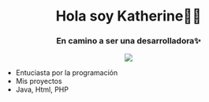 ## 
<div align="center">
  <h1 align="Center">Hola soy Katherine👋🏻</h1>
  <h3 align="center">En camino a ser una desarrolladora✨</h3>
  <img src="https://www.canva.com/design/DAGU5Xldf64/nGugWXMpiuL8BXyD3R38Fg/viewutm_content=DAGU5Xldf64&utm_campaign=designshare&utm_medium=link&utm_source=editor">
    <ul align="left">
      <li>Entuciasta por la programación</li>
      <li>Mis proyectos</li>
      <li>Java, Html, PHP</li>
    </ul>
</div>
<!--
**Kathhx/Kathhx** is a ✨ _special_ ✨ repository because its `README.md` (this file) appears on your GitHub profile.

Here are some ideas to get you started:

- 🔭 I’m currently working on ...
- 🌱 I’m currently learning ...
- 👯 I’m looking to collaborate on ...
- 🤔 I’m looking for help with ...
- 💬 Ask me about ...
- 📫 How to reach me: ...
- 😄 Pronouns: ...
- ⚡ Fun fact: ...
-->

